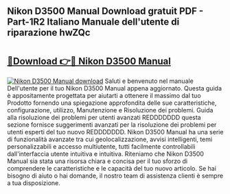 ## Nikon D3500 Manual Download gratuit PDF - Part-1R2 Italiano Manuale dell'utente di riparazione hwZQc

# <h2><a href="http://df9f5l.blite.top/?on=Nikon+D3500+Manual">🔗Download 👉🔴 Nikon D3500 Manual</a></h2>

[![Nikon D3500 Manual download](https://i.imgur.com/lujVjoI.png)](http://df9f5l.blite.top/?on=Nikon+D3500+Manual)
Saluti e benvenuto nel manuale Dell'utente per il tuo Nikon D3500 Manual appena aggiornato. Questa guida è appositamente progettata per aiutarti a ottenere il massimo dal tuo Prodotto fornendo una spiegazione approfondita delle sue caratteristiche, configurazione, utilizzo, Manutenzione e Risoluzione dei problemi. Guida alla risoluzione dei problemi per utenti avanzati REDDDDDDD questa sezione fornisce suggerimenti avanzati per la risoluzione dei problemi per utenti esperti del tuo nuovo REDDDDDDD. Nikon D3500 Manual ha una serie di funzionalità avanzate tra cui geolocalizzazione, avvisi intelligenti, temi personalizzabili e accesso multiutente, tutti facilmente controllabili dall'interfaccia utente intuitiva e intuitiva. Riteniamo che Nikon D3500 Manual sia stata una risorsa chiara e concisa per il tuo sforzo di comprendere le caratteristiche e le capacità del tuo nuovo articolo. Se hai bisogno di aiuto o hai domande, il nostro team di assistenza clienti è sempre a tua disposizione.
